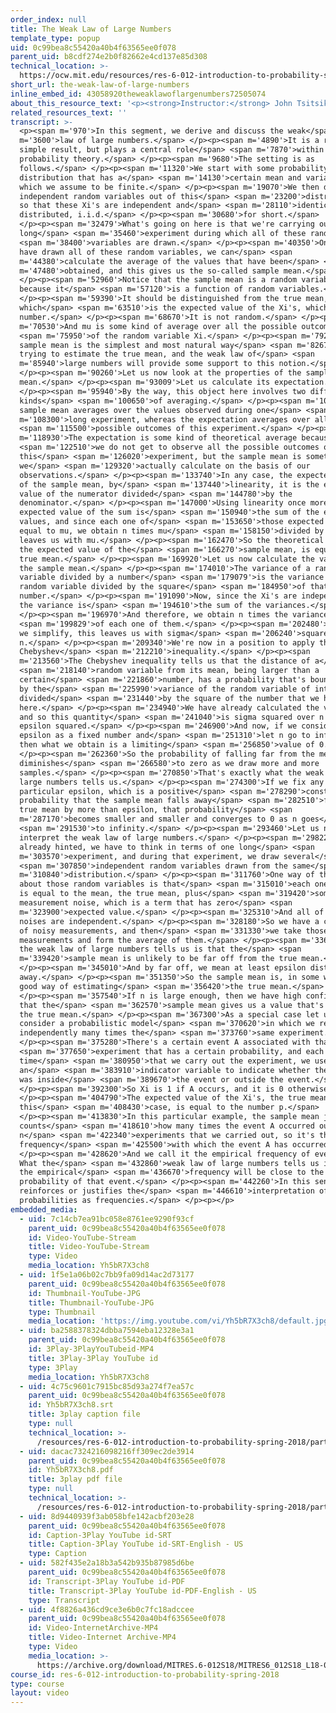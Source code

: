 ```yaml
---
order_index: null
title: The Weak Law of Large Numbers
template_type: popup
uid: 0c99bea8c55420a40b4f63565ee0f078
parent_uid: b8cdf274e2b0f82662e4cd137e85d308
technical_location: >-
  https://ocw.mit.edu/resources/res-6-012-introduction-to-probability-spring-2018/part-ii-inference-limit-theorems/the-weak-law-of-large-numbers
short_url: the-weak-law-of-large-numbers
inline_embed_id: 43058920theweaklawoflargenumbers72505074
about_this_resource_text: '<p><strong>Instructor:</strong> John Tsitsiklis</p>'
related_resources_text: ''
transcript: >-
  <p><span m='970'>In this segment, we derive and discuss the weak</span> <span
  m='3600'>law of large numbers.</span> </p><p><span m='4890'>It is a rather
  simple result, but plays a central role</span> <span m='7870'>within
  probability theory.</span> </p><p><span m='9680'>The setting is as
  follows.</span> </p><p><span m='11320'>We start with some probability
  distribution that has a</span> <span m='14130'>certain mean and variance,
  which we assume to be finite.</span> </p><p><span m='19070'>We then draw
  independent random variables out of this</span> <span m='23200'>distribution
  so that these Xi's are independent and</span> <span m='28110'>identically
  distributed, i.i.d.</span> </p><p><span m='30680'>for short.</span>
  </p><p><span m='32479'>What's going on here is that we're carrying out a
  long</span> <span m='35460'>experiment during which all of these random</span>
  <span m='38400'>variables are drawn.</span> </p><p><span m='40350'>Once we
  have drawn all of these random variables, we can</span> <span
  m='44380'>calculate the average of the values that have been</span> <span
  m='47480'>obtained, and this gives us the so-called sample mean.</span>
  </p><p><span m='52960'>Notice that the sample mean is a random variable
  because it</span> <span m='57120'>is a function of random variables.</span>
  </p><p><span m='59390'>It should be distinguished from the true mean, mu,
  which</span> <span m='63510'>is the expected value of the Xi's, which is a
  number.</span> </p><p><span m='68670'>It is not random.</span> </p><p><span
  m='70530'>And mu is some kind of average over all the possible outcomes</span>
  <span m='75950'>of the random variable Xi.</span> </p><p><span m='79220'>The
  sample mean is the simplest and most natural way</span> <span m='82670'>for
  trying to estimate the true mean, and the weak law of</span> <span
  m='85940'>large numbers will provide some support to this notion.</span>
  </p><p><span m='90260'>Let us now look at the properties of the sample
  mean.</span> </p><p><span m='93009'>Let us calculate its expectation.</span>
  </p><p><span m='95940'>By the way, this object here involves two different
  kinds</span> <span m='100650'>of averaging.</span> </p><p><span m='102110'>The
  sample mean averages over the values observed during one</span> <span
  m='108300'>long experiment, whereas the expectation averages over all</span>
  <span m='115500'>possible outcomes of this experiment.</span> </p><p><span
  m='118930'>The expectation is some kind of theoretical average because</span>
  <span m='122510'>we do not get to observe all the possible outcomes of
  this</span> <span m='126020'>experiment, but the sample mean is something that
  we</span> <span m='129320'>actually calculate on the basis of our
  observations.</span> </p><p><span m='133740'>In any case, the expected value
  of the sample mean, by</span> <span m='137440'>linearity, it is the expected
  value of the numerator divided</span> <span m='144780'>by the
  denominator.</span> </p><p><span m='147000'>Using linearity once more, the
  expected value of the sum is</span> <span m='150940'>the sum of the expected
  values, and since each one of</span> <span m='153650'>those expected values is
  equal to mu, we obtain n times mu</span> <span m='158150'>divided by n, which
  leaves us with mu.</span> </p><p><span m='162470'>So the theoretical average,
  the expected value of the</span> <span m='166270'>sample mean, is equal to the
  true mean.</span> </p><p><span m='169920'>Let us now calculate the variance of
  the sample mean.</span> </p><p><span m='174010'>The variance of a random
  variable divided by a number</span> <span m='179079'>is the variance of that
  random variable divided by the square</span> <span m='184950'>of that
  number.</span> </p><p><span m='191090'>Now, since the Xi's are independent,
  the variance is</span> <span m='194610'>the sum of the variances.</span>
  </p><p><span m='196970'>And therefore, we obtain n times the variance</span>
  <span m='199829'>of each one of them.</span> </p><p><span m='202480'>And after
  we simplify, this leaves us with sigma</span> <span m='206240'>squared over
  n.</span> </p><p><span m='209340'>We're now in a position to apply the
  Chebyshev</span> <span m='212210'>inequality.</span> </p><p><span
  m='213560'>The Chebyshev inequality tells us that the distance of a</span>
  <span m='218140'>random variable from its mean, being larger than a
  certain</span> <span m='221860'>number, has a probability that's bounded above
  by the</span> <span m='225990'>variance of the random variable of interest
  divided</span> <span m='231440'>by the square of the number that we have
  here.</span> </p><p><span m='234940'>We have already calculated the variance,
  and so this quantity</span> <span m='241040'>is sigma squared over n times
  epsilon squared.</span> </p><p><span m='246900'>And now, if we consider
  epsilon as a fixed number and</span> <span m='251310'>let n go to infinity,
  then what we obtain is a limiting</span> <span m='256850'>value of 0.</span>
  </p><p><span m='262360'>So the probability of falling far from the mean
  diminishes</span> <span m='266580'>to zero as we draw more and more
  samples.</span> </p><p><span m='270850'>That's exactly what the weak law of
  large numbers tells us.</span> </p><p><span m='274300'>If we fix any
  particular epsilon, which is a positive</span> <span m='278290'>constant, the
  probability that the sample mean falls away</span> <span m='282510'>from the
  true mean by more than epsilon, that probability</span> <span
  m='287170'>becomes smaller and smaller and converges to 0 as n goes</span>
  <span m='291530'>to infinity.</span> </p><p><span m='293460'>Let us now
  interpret the weak law of large numbers.</span> </p><p><span m='298220'>As I
  already hinted, we have to think in terms of one long</span> <span
  m='303570'>experiment, and during that experiment, we draw several</span>
  <span m='307850'>independent random variables drawn from the same</span> <span
  m='310840'>distribution.</span> </p><p><span m='311760'>One way of thinking
  about those random variables is that</span> <span m='315010'>each one of them
  is equal to the mean, the true mean, plus</span> <span m='319420'>some
  measurement noise, which is a term that has zero</span> <span
  m='323900'>expected value.</span> </p><p><span m='325310'>And all of these
  noises are independent.</span> </p><p><span m='328180'>So we have a collection
  of noisy measurements, and then</span> <span m='331330'>we take those
  measurements and form the average of them.</span> </p><p><span m='336210'>What
  the weak law of large numbers tells us is that the</span> <span
  m='339420'>sample mean is unlikely to be far off from the true mean.</span>
  </p><p><span m='345010'>And by far off, we mean at least epsilon distance
  away.</span> </p><p><span m='351350'>So the sample mean is, in some ways, a
  good way of estimating</span> <span m='356420'>the true mean.</span>
  </p><p><span m='357540'>If n is large enough, then we have high confidence
  that the</span> <span m='362570'>sample mean gives us a value that's close to
  the true mean.</span> </p><p><span m='367300'>As a special case let us
  consider a probabilistic model</span> <span m='370620'>in which we repeat
  independently many times the</span> <span m='373760'>same experiment.</span>
  </p><p><span m='375280'>There's a certain event A associated with that</span>
  <span m='377650'>experiment that has a certain probability, and each
  time</span> <span m='380950'>that we carry out the experiment, we use
  an</span> <span m='383910'>indicator variable to indicate whether the outcome
  was inside</span> <span m='389670'>the event or outside the event.</span>
  </p><p><span m='392300'>So Xi is 1 if A occurs, and it is 0 otherwise.</span>
  </p><p><span m='404790'>The expected value of the Xi's, the true mean in
  this</span> <span m='408430'>case, is equal to the number p.</span>
  </p><p><span m='413830'>In this particular example, the sample mean just
  counts</span> <span m='418610'>how many times the event A occurred out of the
  n</span> <span m='422340'>experiments that we carried out, so it's the
  frequency</span> <span m='425500'>with which the event A has occurred.</span>
  </p><p><span m='428620'>And we call it the empirical frequency of event A.
  What the</span> <span m='432860'>weak law of large numbers tells us is that
  the empirical</span> <span m='436670'>frequency will be close to the
  probability of that event.</span> </p><p><span m='442260'>In this sense, it
  reinforces or justifies the</span> <span m='446610'>interpretation of
  probabilities as frequencies.</span> </p><p></p>
embedded_media:
  - uid: 7c14cb7ea91bc058e8761ee9290f93cf
    parent_uid: 0c99bea8c55420a40b4f63565ee0f078
    id: Video-YouTube-Stream
    title: Video-YouTube-Stream
    type: Video
    media_location: Yh5bR7X3ch8
  - uid: 1f5e1a06b02c7bb9fa09d14ac2d73177
    parent_uid: 0c99bea8c55420a40b4f63565ee0f078
    id: Thumbnail-YouTube-JPG
    title: Thumbnail-YouTube-JPG
    type: Thumbnail
    media_location: 'https://img.youtube.com/vi/Yh5bR7X3ch8/default.jpg'
  - uid: ba2588378324dbba7594eba12328e3a1
    parent_uid: 0c99bea8c55420a40b4f63565ee0f078
    id: 3Play-3PlayYouTubeid-MP4
    title: 3Play-3Play YouTube id
    type: 3Play
    media_location: Yh5bR7X3ch8
  - uid: 4c75c9601c7915bc85d93a274f7ea57c
    parent_uid: 0c99bea8c55420a40b4f63565ee0f078
    id: Yh5bR7X3ch8.srt
    title: 3play caption file
    type: null
    technical_location: >-
      /resources/res-6-012-introduction-to-probability-spring-2018/part-ii-inference-limit-theorems/the-weak-law-of-large-numbers/Yh5bR7X3ch8.srt
  - uid: dacac7324216098216ff309ec2de3914
    parent_uid: 0c99bea8c55420a40b4f63565ee0f078
    id: Yh5bR7X3ch8.pdf
    title: 3play pdf file
    type: null
    technical_location: >-
      /resources/res-6-012-introduction-to-probability-spring-2018/part-ii-inference-limit-theorems/the-weak-law-of-large-numbers/Yh5bR7X3ch8.pdf
  - uid: 8d9440939f3ab058bfe142acbf203e28
    parent_uid: 0c99bea8c55420a40b4f63565ee0f078
    id: Caption-3Play YouTube id-SRT
    title: Caption-3Play YouTube id-SRT-English - US
    type: Caption
  - uid: 582f435e2a18b3a542b935b87985d6be
    parent_uid: 0c99bea8c55420a40b4f63565ee0f078
    id: Transcript-3Play YouTube id-PDF
    title: Transcript-3Play YouTube id-PDF-English - US
    type: Transcript
  - uid: 4f8826a436cd9ce3e6b0c7fc18adccee
    parent_uid: 0c99bea8c55420a40b4f63565ee0f078
    id: Video-InternetArchive-MP4
    title: Video-Internet Archive-MP4
    type: Video
    media_location: >-
      https://archive.org/download/MITRES.6-012S18/MITRES6_012S18_L18-04_300k.mp4
course_id: res-6-012-introduction-to-probability-spring-2018
type: course
layout: video
---
```

